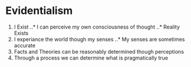 # Evidentialism

1. I Exist
..* I can perceive my own consciousness of thought
..* Reality Exists
2. I experiance the world though my senses
..* My senses are sometimes accurate
3. Facts and Theories can be reasonably determined though perceptions
4. Through a process we can determine what is pragmatically true
